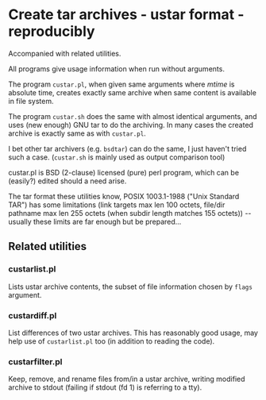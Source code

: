 
Create tar archives - ustar format - reproducibly
=================================================

Accompanied with related utilities.

All programs give usage information when run without arguments.

The program `custar.pl`, when given same arguments where *mtime*
is absolute time, creates exactly same archive when same content
is available in file system.

The program `custar.sh` does the same with almost identical arguments,
and uses (new enough) GNU tar to do the archiving. In many cases
the created archive is exactly same as with `custar.pl`.

I bet other tar archivers (e.g. `bsdtar`) can do the same, I just haven't
tried such a case. (`custar.sh` is mainly used as output comparison tool)

custar.pl is BSD (2-clause) licensed (pure) perl program, which can be
(easily?) edited should a need arise.

The tar format these utilities know, POSIX 1003.1-1988 ("Unix Standard TAR")
has some limitations (link targets max len 100 octets, file/dir pathname
max len 255 octets (when subdir length matches 155 octets)) -- usually
these limits are far enough but be prepared...

Related utilities
-----------------

### custarlist.pl

Lists ustar archive contents, the subset of file information chosen
by `flags` argument.

### custardiff.pl

List differences of two ustar archives. This has reasonably good usage,
may help use of `custarlist.pl` too (in addition to reading the code).

### custarfilter.pl

Keep, remove, and rename files from/in a ustar archive, writing modified
archive to stdout (failing if stdout (fd 1) is referring to a tty).

